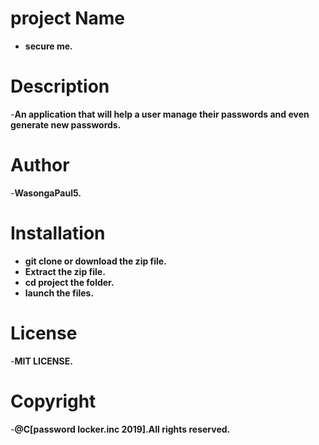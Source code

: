 # project Name
- **secure me.**

# Description
-**An application that will help a user manage their  passwords     and even generate new passwords.**

# Author
-**WasongaPaul5.**

# Installation
- **git clone or download the zip file.**
- **Extract the zip file.**
- **cd project the folder.**
- **launch the files.**

# License
-**MIT LICENSE.**

# Copyright
-**@C[password locker.inc 2019].All rights reserved.**